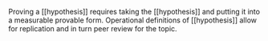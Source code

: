 Proving a [[hypothesis]] requires taking the [[hypothesis]] and putting it into a measurable provable form. Operational definitions of [[hypothesis]] allow for replication and in turn peer review for the topic.

